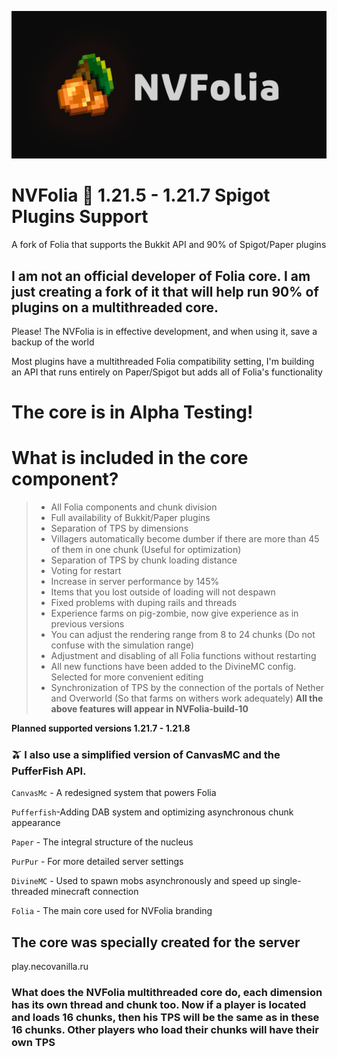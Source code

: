 ![Brand](https://github.com/deivaxxx/NVFolia/blob/main/nvfolia.png)


# NVFolia 🌴 1.21.5 - 1.21.7 Spigot Plugins Support
A fork of Folia that supports the Bukkit API and 90% of Spigot/Paper plugins

## I am not an official developer of Folia core. I am just creating a fork of it that will help run 90% of plugins on a multithreaded core.
Please! The NVFolia is in effective development, and when using it, save a backup of the world

Most plugins have a multithreaded Folia compatibility setting, I'm building an API that runs entirely on Paper/Spigot but adds all of Folia's functionality
# The core is in Alpha Testing!

# What is included in the core component?
> - All Folia components and chunk division
> -  Full availability of Bukkit/Paper plugins
> - Separation of TPS by dimensions
> - Villagers automatically become dumber if there are more than 45 of them in one chunk (Useful for optimization)
> - Separation of TPS by chunk loading distance
> - Voting for restart
> - Increase in server performance by 145%
> - Items that you lost outside of loading will not despawn
> - Fixed problems with duping rails and threads
> - Experience farms on pig-zombie, now give experience as in previous versions
> - You can adjust the rendering range from 8 to 24 chunks (Do not confuse with the simulation range)
> - Adjustment and disabling of all Folia functions without restarting
> - All new functions have been added to the DivineMC config. Selected for more convenient editing
> - Synchronization of TPS by the connection of the portals of Nether and Overworld (So that farms on withers work adequately)
**All the above features will appear in NVFolia-build-10**

**Planned supported versions 1.21.7 - 1.21.8**


### 🫒 I also use a simplified version of CanvasMC and the PufferFish API.
```CanvasMc``` - A redesigned system that powers Folia

```Pufferfish```-Adding DAB system and optimizing asynchronous chunk appearance

```Paper``` - The integral structure of the nucleus

```PurPur``` - For more detailed server settings

```DivineMC``` - Used to spawn mobs asynchronously and speed up single-threaded minecraft connection

```Folia``` - The main core used for NVFolia branding

## The core was specially created for the server 
play.necovanilla.ru

### What does the NVFolia multithreaded core do, each dimension has its own thread and chunk too. Now if a player is located and loads 16 chunks, then his TPS will be the same as in these 16 chunks. Other players who load their chunks will have their own TPS
